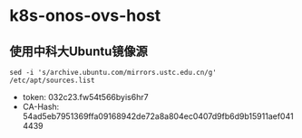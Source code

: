 # k8s-onos-ovs-host

## 使用中科大Ubuntu镜像源

```shell
sed -i 's/archive.ubuntu.com/mirrors.ustc.edu.cn/g' /etc/apt/sources.list
```

- token: 032c23.fw54t566byis6hr7
- CA-Hash: 54ad5eb7951369ffa09168942de72a8a804ec0407d9fb6d9b15911aef0414439
